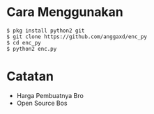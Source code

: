 # Cara Menggunakan 

``` 
$ pkg install python2 git
$ git clone https://github.com/anggaxd/enc_py
$ cd enc_py
$ python2 enc.py
```

# Catatan 
* Harga Pembuatnya Bro
* Open Source Bos
